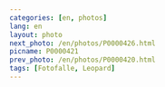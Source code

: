 ```yaml
---
categories: [en, photos]
lang: en
layout: photo
next_photo: /en/photos/P0000426.html
picname: P0000421
prev_photo: /en/photos/P0000420.html
tags: [Fotofalle, Leopard]
---
```

